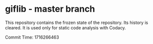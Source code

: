 # giflib - master branch

This repository contains the frozen state of the repository.
Its history is cleared. It is used only for static code
analysis with Codacy.

Commit Time: 1716266463